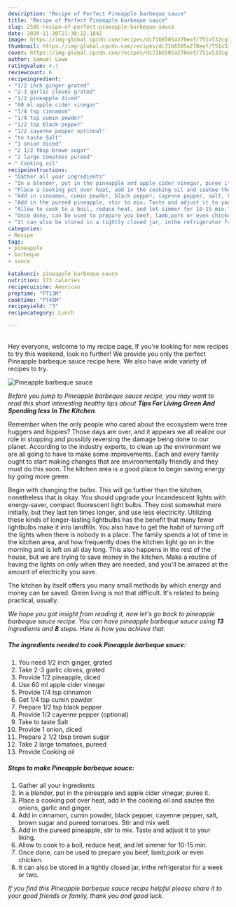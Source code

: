 ```yaml
---
description: "Recipe of Perfect Pineapple barbeque sauce"
title: "Recipe of Perfect Pineapple barbeque sauce"
slug: 2505-recipe-of-perfect-pineapple-barbeque-sauce
date: 2020-11-30T21:38:22.184Z
image: https://img-global.cpcdn.com/recipes/dc71b6505a270eef/751x532cq70/pineapple-barbeque-sauce-recipe-main-photo.jpg
thumbnail: https://img-global.cpcdn.com/recipes/dc71b6505a270eef/751x532cq70/pineapple-barbeque-sauce-recipe-main-photo.jpg
cover: https://img-global.cpcdn.com/recipes/dc71b6505a270eef/751x532cq70/pineapple-barbeque-sauce-recipe-main-photo.jpg
author: Samuel Lowe
ratingvalue: 4.7
reviewcount: 6
recipeingredient:
- "1/2 inch ginger grated"
- "2-3 garlic cloves grated"
- "1/2 pineapple diced"
- "60 ml apple cider vinegar"
- "1/4 tsp cinnamon"
- "1/4 tsp cumin powder"
- "1/2 tsp black pepper"
- "1/2 cayenne pepper optional"
- "to taste Salt"
- "1 onion diced"
- "2 1/2 tbsp brown sugar"
- "2 large tomatoes pureed"
- " Cooking oil"
recipeinstructions:
- "Gather all your ingredients"
- "In a blender, put in the pineapple and apple cider vinegar, puree it."
- "Place a cooking pot over heat, add in the cooking oil and sautee the onions, garlic and ginger."
- "Add in cinnamon, cumin powder, black pepper, cayenne pepper, salt, brown sugar and pureed tomatoes. Stir and mix well."
- "Add in the pureed pineapple, stir to mix. Taste and adjust it to your liking."
- "Allow to cook to a boil, reduce heat, and let simmer for 10-15 min."
- "Once done, can be used to prepare you beef, lamb,pork or even chicken."
- "It can also be stored in a tightly closed jar, inthe refrigerator for a week or two."
categories:
- Recipe
tags:
- pineapple
- barbeque
- sauce

katakunci: pineapple barbeque sauce 
nutrition: 173 calories
recipecuisine: American
preptime: "PT13M"
cooktime: "PT40M"
recipeyield: "3"
recipecategory: Lunch

---
```

<br>
Hey everyone, welcome to my recipe page, If you're looking for new recipes to try this weekend, look no further! We provide you only the perfect Pineapple barbeque sauce recipe here. We also have wide variety of recipes to try.
<br>


![Pineapple barbeque sauce](https://img-global.cpcdn.com/recipes/dc71b6505a270eef/751x532cq70/pineapple-barbeque-sauce-recipe-main-photo.jpg)

<i>Before you jump to Pineapple barbeque sauce recipe, you may want to read this short interesting healthy tips about 
<strong>Tips For Living Green And Spending less In The Kitchen</strong>.</i>
</br>

Remember when the only people who cared about the ecosystem were tree huggers and hippies? Those days are over, and it appears we all realize our role in stopping and possibly reversing the damage being done to our planet. According to the industry experts, to clean up the environment we are all going to have to make some improvements. Each and every family ought to start making changes that are environmentally friendly and they must do this soon. The kitchen area is a good place to begin saving energy by going more green.

Begin with changing the bulbs. This will go further than the kitchen, nonetheless that is okay. You should upgrade your incandescent lights with energy-saver, compact fluorescent light bulbs. They cost somewhat more initially, but they last ten times longer, and use less electricity. Utilizing these kinds of longer-lasting lightbulbs has the benefit that many fewer lightbulbs make it into landfills. You also have to get the habit of turning off the lights when there is nobody in a place. The family spends a lot of time in the kitchen area, and how frequently does the kitchen light go on in the morning and is left on all day long. This also happens in the rest of the house, but we are trying to save money in the kitchen. Make a routine of having the lights on only when they are needed, and you'll be amazed at the amount of electricity you save.

The kitchen by itself offers you many small methods by which energy and money can be saved. Green living is not that difficult. It's related to being practical, usually.


<i>We hope you got insight from reading it, now let's go back to pineapple barbeque sauce recipe. You can have pineapple barbeque sauce using <strong>13</strong> ingredients and <strong>8</strong> steps. Here is how you achieve that.
</i>

##### The ingredients needed to cook Pineapple barbeque sauce:

1. You need 1/2 inch ginger, grated
1. Take 2-3 garlic cloves, grated
1. Provide 1/2 pineapple, diced
1. Use 60 ml apple cider vinegar
1. Provide 1/4 tsp cinnamon
1. Get 1/4 tsp cumin powder
1. Prepare 1/2 tsp black pepper
1. Provide 1/2 cayenne pepper (optional)
1. Take to taste Salt
1. Provide 1 onion, diced
1. Prepare 2 1/2 tbsp brown sugar
1. Take 2 large tomatoes, pureed
1. Provide  Cooking oil


##### Steps to make Pineapple barbeque sauce:

1. Gather all your ingredients
1. In a blender, put in the pineapple and apple cider vinegar, puree it.
1. Place a cooking pot over heat, add in the cooking oil and sautee the onions, garlic and ginger.
1. Add in cinnamon, cumin powder, black pepper, cayenne pepper, salt, brown sugar and pureed tomatoes. Stir and mix well.
1. Add in the pureed pineapple, stir to mix. Taste and adjust it to your liking.
1. Allow to cook to a boil, reduce heat, and let simmer for 10-15 min.
1. Once done, can be used to prepare you beef, lamb,pork or even chicken.
1. It can also be stored in a tightly closed jar, inthe refrigerator for a week or two.


<i>If you find this Pineapple barbeque sauce recipe helpful please share it to your good friends or family, thank you and good luck.</i>
